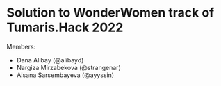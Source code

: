 # Solution to WonderWomen track of Tumaris.Hack 2022

Members:
- Dana Alibay (@alibayd)
- Nargiza Mirzabekova (@strangenar)
- Aisana Sarsembayeva (@ayyssin)


